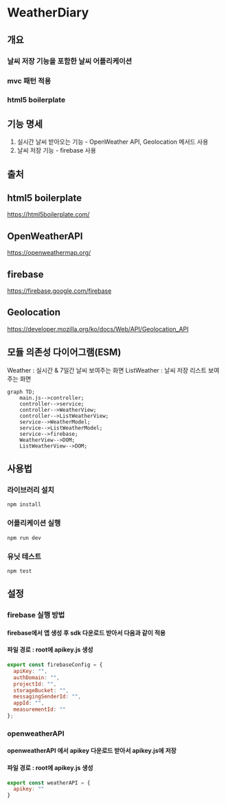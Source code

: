 # WeatherDiary

## 개요

### 날씨 저장 기능을 포함한 날씨 어플리케이션

### mvc 패턴 적용

### html5 boilerplate

## 기능 명세

1. 실시간 날씨 받아오는 기능 - OpenWeather API, Geolocation 메서드 사용
2. 날씨 저장 기능 - firebase 사용

## 출처

## html5 boilerplate

https://html5boilerplate.com/

## OpenWeatherAPI

https://openweathermap.org/

## firebase

https://firebase.google.com/firebase

## Geolocation

https://developer.mozilla.org/ko/docs/Web/API/Geolocation_API

## 모듈 의존성 다이어그램(ESM)

Weather : 실시간 & 7일간 날씨 보여주는 화면 ListWeather : 날씨 저장 리스트 보여주는 화면

```mermaid
graph TD;
    main.js-->controller;
    controller-->service;
    controller-->WeatherView;
    controller-->ListWeatherView;
    service-->WeatherModel;
    service-->ListWeatherModel;
    service-->firebase;
    WeatherView-->DOM;
    ListWeatherView-->DOM;
```

## 사용법

### 라이브러리 설치

```
npm install
```

### 어플리케이션 실행

```
npm run dev
```

### 유닛 테스트

```
npm test
```

## 설정

### firebase 실행 방법

#### firebase에서 앱 생성 후 sdk 다운로드 받아서 다음과 같이 적용

#### 파일 경로 : root에 apikey.js 생성

```javascript
export const firebaseConfig = {
  apiKey: "",
  authDomain: "",
  projectId: "",
  storageBucket: "",
  messagingSenderId: "",
  appId: "",
  measurementId: ""
};
```

### openweatherAPI

#### openweatherAPI 에서 apikey 다운로드 받아서 apikey.js에 저장

#### 파일 경로 : root에 apikey.js 생성

```javascript
export const weatherAPI = {
  apikey: ""
}
```

